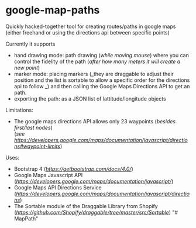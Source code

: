 # google-map-paths
Quickly hacked-together tool for creating routes/paths in google maps (either freehand or using the directions api between specific points)

Currently it supports 

- hand drawing mode: path drawing (_while moving mouse_) where you can control the fidelity of the path (_after how many meters it will create a new point_)
- marker mode: placing markers (_they are draggable to adjust their position and the list is sortable to allow a specific order for the directions api to follow _) and then calling the Google Maps Directions API to get an path.
- exporting the path: as a JSON list of lattitude/longitude objects

Limitations:
- The google maps directions API allows only 23 waypoints (_besides first/last nodes_)  
(_see https://developers.google.com/maps/documentation/javascript/directions#waypoint-limits_)

Uses:
 - Bootstrap 4 (_https://getbootstrap.com/docs/4.0/_)
 - Google Maps Javascript API (_https://developers.google.com/maps/documentation/javascript/_)
 - Google Maps API Directions Service (_https://developers.google.com/maps/documentation/javascript/directions_)
 - The Sortable module of the Draggable Library from Shopify (_https://github.com/Shopify/draggable/tree/master/src/Sortable_)
"# MapPath" 
